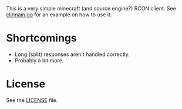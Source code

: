 This is a very simple minecraft (and source engine?) RCON client. See [cli/main.go](cli/main.go) for an example on how to use it.

# Shortcomings
- Long (split) responses aren't handled correctly.
- Probably a lot more.


# License
See the [LICENSE](LICENSE) file.

